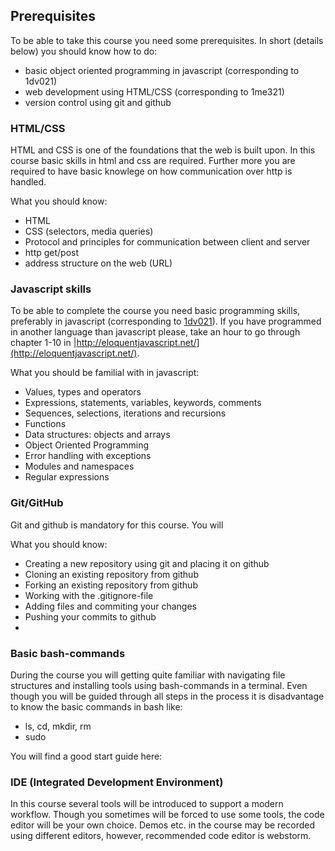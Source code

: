 ## Prerequisites
To be able to take this course you need some prerequisites. In short (details below) you should know how to do:
* basic object oriented programming in javascript (corresponding to 1dv021)
* web development using HTML/CSS (corresponding to 1me321)
* version control using git and github

### HTML/CSS
HTML and CSS is one of the foundations that the web is built upon. In this course basic skills in html and css are required. Further more you are required to have basic knowlege on how communication over http is handled.

What you should know:
* HTML
* CSS (selectors, media queries)
* Protocol and principles for communication between client and server
* http get/post
* address structure on the web (URL)

### Javascript skills
To be able to complete the course you need basic programming skills, preferably in javascript (corresponding to [1dv021](https://github.com/1dv021)). If you have programmed in another language than javascript please, take an hour to go through chapter 1-10 in |http://eloquentjavascript.net/](http://eloquentjavascript.net/). 

What you should be familial with in javascript:
* Values, types and operators
* Expressions, statements, variables, keywords, comments
* Sequences, selections, iterations and recursions
* Functions
* Data structures: objects and arrays
* Object Oriented Programming
* Error handling with exceptions
* Modules and namespaces
* Regular expressions

### Git/GitHub
Git and github is mandatory for this course. You will 

What you should know:
* Creating a new repository using git and placing it on github
* Cloning an existing repository from github
* Forking an existing repository from github
* Working with the .gitignore-file
* Adding files and commiting your changes
* Pushing your commits to github
* 

### Basic bash-commands
During the course you will getting quite familiar with navigating file structures and installing tools using bash-commands in a terminal. Even though you will be guided through all steps in the process it is disadvantage to know the basic commands in bash like:
* ls, cd, mkdir, rm
* sudo

You will find a good start guide here:

### IDE (Integrated Development Environment)
In this course several tools will be introduced to support a modern workflow. Though you sometimes will be forced to use some tools, the code editor will be your own choice. Demos etc. in the course may be recorded using different editors, however, recommended code editor is webstorm.



